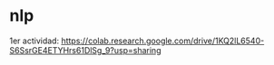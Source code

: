 # nlp

1er actividad: https://colab.research.google.com/drive/1KQ2lL6540-S6SsrGE4ETYHrs61DlSg_9?usp=sharing

